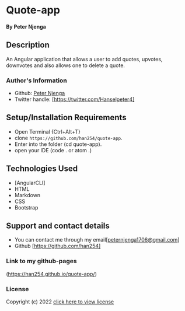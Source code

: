 # Quote-app

#### By **Peter Njenga**

## Description

An Angular application that allows a user to add quotes, upvotes, downvotes and also allows one to delete a quote.

### Author's Information
* Github: [Peter Njenga](https://github.com/han254)
* Twitter handle: [https://twitter.com/Hanselpeter4]

## Setup/Installation Requirements
* Open Terminal {Ctrl+Alt+T}
* clone ```https://github.com/han254/quote-app```.
* Enter into the folder (cd quote-app).
* open your IDE (code . or atom .) 

## Technologies Used
* [AngularCLI]
* HTML
* Markdown
* CSS
* Bootstrap

## Support and contact details

* You can contact me through my email[peternjenga1706@gmail.com]
* Github [https://github.com/han254]

### Link to my github-pages
(https://han254.github.io/quote-app/)
### License

Copyright (c) 2022 [click here to view license](LICENSE)
